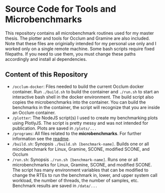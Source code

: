 # Source Code for Tools and Microbenchmarks

This repository contains all microbenchmark routines used for my master thesis. The plotter and tools for Occlum and Gramine are also included. Note that these files are originially intended for my personal use only and I worked only on a single remote machine. Some bash scripts require fixed filepaths. If you need to use them, you must change these paths accordingly and install al dependencies.

## Content of this Repository

- `/occlum-docker`: Files needed to build the current Occlum docker container. Run `./build.sh` to build the container and `./run.sh` to start an interactive bash shell in the docker environment. The build script also copies the microbenchmarks into the container. You can build the benchmarks in the container, the script will recognize that you are inside an Occlum container.
- `/plotter`: The NodeJS script(s) I used to create my benchmarking plots using PlotlyJS. The script is pretty messy and was not intended for publication. Plots are saved in `/plots/...`
- `/programs`: All files related to the **microbenchmarks**. For further information see the [readme](/programs/README.md).
- `/build.sh`: Synopsis `./build.sh [benchmark-name]`. Builds one or all microbenchmark for Linux, Gramine, SCONE, modified SCONE, and Occlum
- `/run.sh`: Synopsis `./run.sh [benchmark-name]`. Runs one or all microbenchmarks for Linux, Gramine, SCONE, and modified SCONE. The script has many environment variables that can be modified to change the RTEs to run the benchmark in, lower, and upper system call workload, the number of threads, the number of samples, etc. Benchmark results are saved in `/data/...`